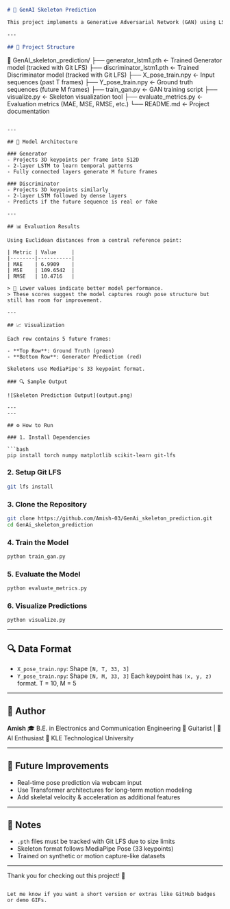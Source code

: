 
```markdown
# 🦴 GenAI Skeleton Prediction

This project implements a Generative Adversarial Network (GAN) using LSTM layers to predict future human poses based on past motion sequences. The model works with 3D skeletal keypoints and aims to generate realistic future body movements.

---

## 📁 Project Structure

```

📁 GenAI\_skeleton\_prediction/
├── generator\_lstm1.pth          ← Trained Generator model (tracked with Git LFS)
├── discriminator\_lstm1.pth      ← Trained Discriminator model (tracked with Git LFS)
├── X\_pose\_train.npy             ← Input sequences (past T frames)
├── Y\_pose\_train.npy             ← Ground truth sequences (future M frames)
├── train\_gan.py                 ← GAN training script
├── visualize.py                 ← Skeleton visualization tool
├── evaluate\_metrics.py          ← Evaluation metrics (MAE, MSE, RMSE, etc.)
└── README.md                    ← Project documentation

````

---

## 🧠 Model Architecture

### Generator
- Projects 3D keypoints per frame into 512D
- 2-layer LSTM to learn temporal patterns
- Fully connected layers generate M future frames

### Discriminator
- Projects 3D keypoints similarly
- 2-layer LSTM followed by dense layers
- Predicts if the future sequence is real or fake

---

## 📊 Evaluation Results

Using Euclidean distances from a central reference point:

| Metric | Value     |
|--------|-----------|
| MAE    | 6.9909    |
| MSE    | 109.6542  |
| RMSE   | 10.4716   |

> 📌 Lower values indicate better model performance.  
> These scores suggest the model captures rough pose structure but still has room for improvement.

---

## 📈 Visualization

Each row contains 5 future frames:

- **Top Row**: Ground Truth (green)
- **Bottom Row**: Generator Prediction (red)

Skeletons use MediaPipe's 33 keypoint format.

### 🔍 Sample Output

![Skeleton Prediction Output](output.png)

---
---

## ⚙️ How to Run

### 1. Install Dependencies

```bash
pip install torch numpy matplotlib scikit-learn git-lfs
````

### 2. Setup Git LFS

```bash
git lfs install
```

### 3. Clone the Repository

```bash
git clone https://github.com/Amish-03/GenAi_skeleton_prediction.git
cd GenAi_skeleton_prediction
```

### 4. Train the Model

```bash
python train_gan.py
```

### 5. Evaluate the Model

```bash
python evaluate_metrics.py
```

### 6. Visualize Predictions

```bash
python visualize.py
```

---

## 🔍 Data Format

* `X_pose_train.npy`: Shape `[N, T, 33, 3]`
* `Y_pose_train.npy`: Shape `[N, M, 33, 3]`
  Each keypoint has `(x, y, z)` format. T = 10, M = 5

---

## 🙋 Author

**Amish**
🎓 B.E. in Electronics and Communication Engineering
🎸 Guitarist | 🧠 AI Enthusiast
📍 KLE Technological University

---

## 🚀 Future Improvements

* Real-time pose prediction via webcam input
* Use Transformer architectures for long-term motion modeling
* Add skeletal velocity & acceleration as additional features

---

## 🧾 Notes

* `.pth` files must be tracked with Git LFS due to size limits
* Skeleton format follows MediaPipe Pose (33 keypoints)
* Trained on synthetic or motion capture-like datasets

---

Thank you for checking out this project! 🌟

```

Let me know if you want a short version or extras like GitHub badges or demo GIFs.
```
